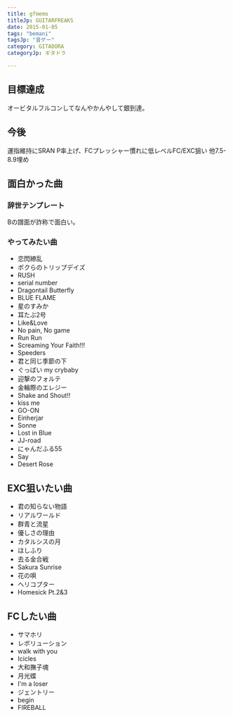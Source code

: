 ```yaml
---
title: gfmemo
titleJp: GUITARFREAKS
date: 2015-01-05
tags: "bemani"
tagsJp: "音ゲー"
category: GITADORA
categoryJp: ギタドラ

---
```


## 目標達成

オービタルフルコンしてなんやかんやして銀到達。



## 今後

運指維持にSRAN
P率上げ、FCプレッシャー慣れに低レベルFC/EXC狙い
他7.5-8.9埋め

## 面白かった曲

### 辞世テンプレート

Bの譜面が詐称で面白い。

### やってみたい曲

* 恋閃繚乱
* ボクらのトリップデイズ
* RUSH
* serial number
* Dragontail Butterfly
* BLUE FLAME
* 星のすみか
* 耳たぶ2号
* Like&Love
* No pain, No game
* Run Run
* Screaming Your Faith!!!
* Speeders
* 君と同じ季節の下
* ぐっばい my crybaby
* 迎撃のフォルテ
* 金輪際のエレジー
* Shake and Shout!!
* kiss me
* GO-ON
* Einherjar
* Sonne
* Lost in Blue
* JJ-road
* にゃんだふる55
* Say
* Desert Rose

## EXC狙いたい曲

* 君の知らない物語
* リアルワールド
* 群青と流星
* 優しさの理由
* カタルシスの月
* ほしふり
* 去る金合戦
* Sakura Sunrise
* 花の唄
* ヘリコプター
* Homesick Pt.2&3

## FCしたい曲

* サマホリ
* レボリューション
* walk with you
* Icicles
* 大和撫子魂
* 月光蝶
* I'm a loser
* ジェントリー
* begin
* FIREBALL
